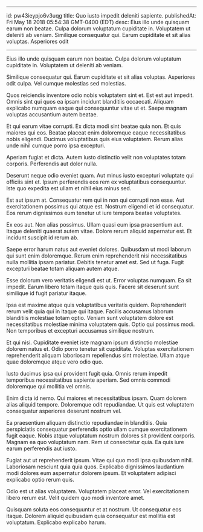 
---
id: pw43ieypjo6v3uqg
title: Quo iusto impedit deleniti sapiente.
publishedAt: Fri May 18 2018 05:54:38 GMT-0400 (EDT)
desc: Eius illo unde quisquam earum non beatae. Culpa dolorum voluptatum cupiditate in. Voluptatem ut deleniti ab veniam. Similique consequatur qui. Earum cupiditate et sit alias voluptas. Asperiores odit

---



Eius illo unde quisquam earum non beatae. Culpa dolorum voluptatum cupiditate in. Voluptatem ut deleniti ab veniam.
 Similique consequatur qui. Earum cupiditate et sit alias voluptas. Asperiores odit culpa. Vel cumque molestias sed molestias.
 Quos reiciendis inventore odio nobis voluptatem sint et. Est est aut impedit. Omnis sint qui quos ea ipsam incidunt blanditiis occaecati. Aliquam explicabo numquam eaque qui consequuntur vitae ut et. Saepe magnam voluptas accusantium autem beatae.


Et qui earum vitae corrupti. Ex dicta modi sint beatae quia non. Et quis maiores qui eos. Beatae placeat enim doloremque eaque necessitatibus nobis eligendi. Ducimus voluptatibus quis eius voluptatem. Rerum alias unde nihil cumque porro ipsa excepturi.
 Aperiam fugiat et dicta. Autem iusto distinctio velit non voluptates totam corporis. Perferendis aut dolor nulla.
 Deserunt neque odio eveniet quam. Aut minus iusto excepturi voluptate qui officiis sint et. Ipsum perferendis eos rem ex voluptatibus consequuntur. Iste quo expedita est ullam et nihil eius minus sed.


Est aut ipsum at. Consequatur rem qui in non qui corrupti non esse. Aut exercitationem possimus qui atque est. Nostrum eligendi et id consequatur. Eos rerum dignissimos eum tenetur ut iure tempora beatae voluptates.
 Ex eos aut. Non alias possimus. Ullam quasi eum ipsa praesentium aut. Itaque deleniti quaerat autem vitae. Dolore rerum aliquid aspernatur est. Et incidunt suscipit id rerum ab.
 Saepe error harum natus aut eveniet dolores. Quibusdam ut modi laborum qui sunt enim doloremque. Rerum enim reprehenderit nisi necessitatibus nulla mollitia ipsam pariatur. Debitis tenetur amet est. Sed ut fuga. Fugit excepturi beatae totam aliquam autem atque.


Esse dolorum vero veritatis eligendi est ut. Error voluptas numquam. Ea sit impedit. Earum libero totam itaque quis quis. Facere sit deserunt sunt similique id fugit pariatur itaque.
 Ipsa est maxime atque quis voluptatibus veritatis quidem. Reprehenderit rerum velit quia qui in itaque qui itaque. Facilis accusamus laborum blanditiis molestiae totam optio. Veniam sunt voluptatem dolore est necessitatibus molestiae minima voluptatem quis. Optio qui possimus modi. Non temporibus et excepturi accusamus similique nostrum.
 Et qui nisi. Cupiditate eveniet iste magnam ipsum distinctio molestiae dolorem natus et. Odio porro tenetur sit cupiditate. Voluptas exercitationem reprehenderit aliquam laboriosam repellendus sint molestiae. Ullam atque quae doloremque atque vero odio quo.


Iusto ducimus ipsa qui provident fugit quia. Omnis rerum impedit temporibus necessitatibus sapiente aperiam. Sed omnis commodi doloremque qui mollitia vel omnis.
 Enim dicta id nemo. Qui maiores et necessitatibus ipsam. Quam dolorem alias aliquid tempore. Doloremque odit repudiandae. Ut quis est voluptatem consequatur asperiores deserunt nostrum vel.
 Ea praesentium aliquam distinctio repudiandae in blanditiis. Quia perspiciatis consequatur perferendis optio ullam cumque exercitationem fugit eaque. Nobis atque voluptatum nostrum dolores sit provident corporis. Magnam ea quo voluptatum nam. Rem ut consectetur quia. Ea quis iure earum perferendis aut iusto.


Fugiat aut ut reprehenderit ipsum. Vitae qui quo modi ipsa quibusdam nihil. Laboriosam nesciunt quia quia quos. Explicabo dignissimos laudantium modi dolores eum aspernatur dolorem ipsum. Et voluptatem adipisci explicabo optio rerum quis.
 Odio est ut alias voluptatem. Voluptatem placeat error. Vel exercitationem libero rerum est. Velit quidem quo modi inventore amet.
 Quisquam soluta eos consequuntur et at nostrum. Ut consequatur eos itaque. Dolorem aliquid quibusdam quia consequatur est mollitia est voluptatum. Explicabo explicabo harum.

